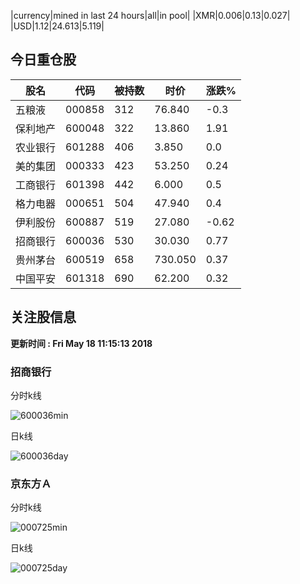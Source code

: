 |currency|mined in last 24 hours|all|in pool|
|XMR|0.006|0.13|0.027|
|USD|1.12|24.613|5.119|

## 今日重仓股 

|股名|代码|被持数|时价|涨跌%|
|---|---|---|---|---|
|五粮液|000858|312|76.840|-0.3|
|保利地产|600048|322|13.860|1.91|
|农业银行|601288|406|3.850|0.0|
|美的集团|000333|423|53.250|0.24|
|工商银行|601398|442|6.000|0.5|
|格力电器|000651|504|47.940|0.4|
|伊利股份|600887|519|27.080|-0.62|
|招商银行|600036|530|30.030|0.77|
|贵州茅台|600519|658|730.050|0.37|
|中国平安|601318|690|62.200|0.32|

## 关注股信息
**更新时间 : Fri May 18 11:15:13 2018**
### 招商银行 
分时k线

![600036min](http://image.sinajs.cn/newchart/min/n/sh600036.gif)

日k线

![600036day](http://image.sinajs.cn/newchart/daily/n/sh600036.gif)

### 京东方Ａ 
分时k线

![000725min](http://image.sinajs.cn/newchart/min/n/sz000725.gif)

日k线

![000725day](http://image.sinajs.cn/newchart/daily/n/sz000725.gif)
